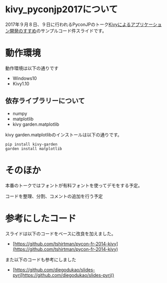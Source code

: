 # kivy_pyconjp2017について

2017年９月８日、９日に行われるPyconJPのトーク[Kivyによるアプリケーション開発のすすめ](https://pycon.jp/2017/ja/schedule/presentation/20/)のサンプルコード件スライドです。

# 動作環境
動作環境は以下の通りです
+ Windows10
+ Kivy1.10

## 依存ライブラリーについて

+ numpy
+ matplotlib
+ kivy garden.matplotlib


kivy garden.matplotlibのインストールは以下の通りです。

```
pip install kivy-garden
garden install matplotlib
```

# そのほか
本番のトークではフォントが有料フォントを使ってデモをする予定。

コードを整理、分割、コメントの追加を行う予定

# 参考にしたコード

スライドは以下のコードをベースに改良を加えました。
+ [https://github.com/tshirtman/pycon-fr-2014-kivy](https://github.com/tshirtman/pycon-fr-2014-kivy)

また以下のコードも参考にしました
+ [https://github.com/diegodukao/slides-pyrj]https://github.com/diegodukao/slides-pyrj()

